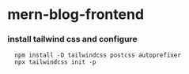 # mern-blog-frontend

### install tailwind css and configure

```
  npm install -D tailwindcss postcss autoprefixer
  npx tailwindcss init -p
```
